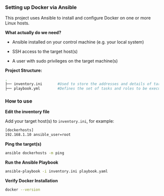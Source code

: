 ### Setting up Docker via Ansible
This project uses Ansible to install and configure Docker on one or more Linux hosts.

**What actually do we need?**
- Ansible installed on your control machine (e.g. your local system)

- SSH access to the target host(s)

- A user with sudo privileges on the target machine(s)

**Project Structure:**
```bash
.
├── inventory.ini       #Used to store the addresses and details of targets on which actions are to be performed
├── playbook.yml        #Defines the set of tasks and roles to be executed on target hosts
```
### How to use
**Edit the inventory file** 

Add your target host(s) to `inventory.ini`, for example:
```bash
[dockerhosts]
192.168.1.10 ansible_user=root
```
**Ping the target(s)**
```bash
ansible dockerhosts -m ping
```
**Run the Ansible Playbook**
```bash
ansible-playbook -i inventory.ini playbook.yaml
```
**Verify Docker Installation**
```bash
docker --version
```

